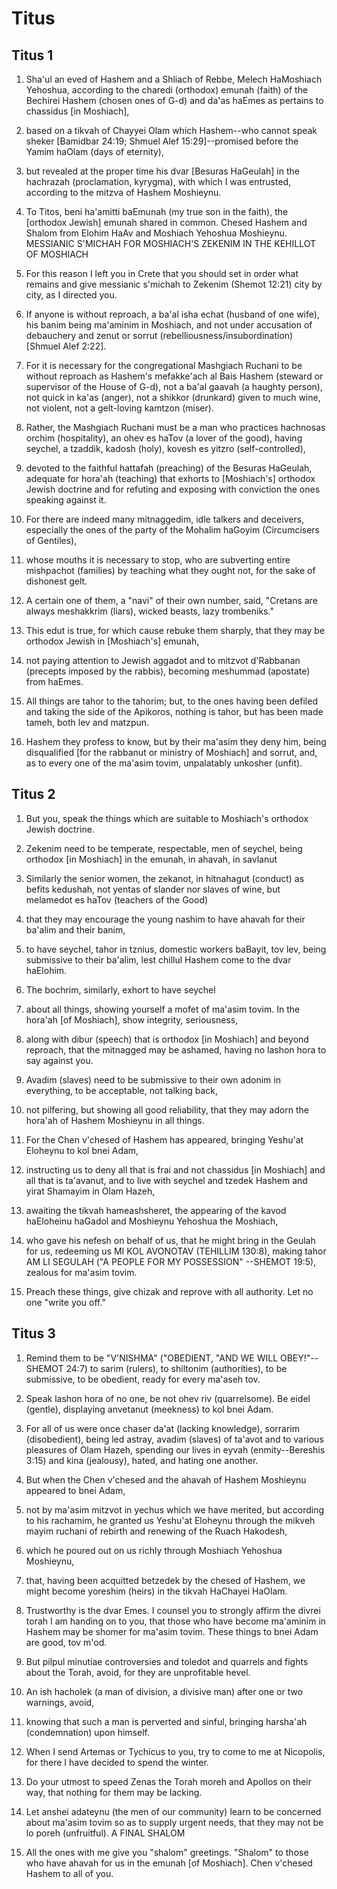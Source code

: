 # Titus

## Titus 1

1. Sha'ul an eved of Hashem and a Shliach of Rebbe, Melech HaMoshiach Yehoshua, according to the charedi (orthodox) emunah (faith) of the Bechirei Hashem (chosen ones of G-d) and da'as haEmes as pertains to chassidus [in Moshiach],

2. based on a tikvah of Chayyei Olam which Hashem--who cannot speak sheker [Bamidbar 24:19; Shmuel Alef 15:29]--promised before the Yamim haOlam (days of eternity),

3. but revealed at the proper time his dvar [Besuras HaGeulah] in the hachrazah (proclamation, kyrygma), with which I was entrusted, according to the mitzva of Hashem Moshieynu.

4. To Titos, beni ha'amitti baEmunah (my true son in the faith), the [orthodox Jewish] emunah shared in common.  Chesed Hashem and Shalom from Elohim HaAv and Moshiach Yehoshua Moshieynu.  MESSIANIC S'MICHAH FOR MOSHIACH'S ZEKENIM IN THE KEHILLOT OF MOSHIACH

5. For this reason I left you in Crete that you should set in order what remains and give messianic s'michah to Zekenim (Shemot 12:21) city by city, as I directed you.

6. If anyone is without reproach, a ba'al isha echat (husband of one wife), his banim being ma'aminim in Moshiach, and not under accusation of debauchery and zenut or sorrut (rebelliousness/insubordination) [Shmuel Alef 2:22].

7. For it is necessary for the congregational Mashgiach Ruchani to be without reproach as Hashem's mefakke'ach al Bais Hashem (steward or supervisor of the House of G-d), not a ba'al gaavah (a haughty person), not quick in ka'as (anger), not a shikkor (drunkard) given to much wine, not violent, not a gelt-loving kamtzon (miser).

8. Rather, the Mashgiach Ruchani must be a man who practices hachnosas orchim (hospitality), an ohev es haTov (a lover of the good), having seychel, a tzaddik, kadosh (holy), kovesh es yitzro (self-controlled),

9. devoted to the faithful hattafah (preaching) of the Besuras HaGeulah, adequate for hora'ah (teaching) that exhorts to [Moshiach's] orthodox Jewish doctrine and for refuting and exposing with conviction the ones speaking against it.

10. For there are indeed many mitnaggedim, idle talkers and deceivers, especially the ones of the party of the Mohalim haGoyim (Circumcisers of Gentiles),

11. whose mouths it is necessary to stop, who are subverting entire mishpachot (families) by teaching what they ought not, for the sake of dishonest gelt.

12. A certain one of them, a "navi" of their own number, said, "Cretans are always meshakkrim (liars), wicked beasts, lazy trombeniks."

13. This edut is true, for which cause rebuke them sharply, that they may be orthodox Jewish in [Moshiach's] emunah,

14. not paying attention to Jewish aggadot and to mitzvot d'Rabbanan (precepts imposed by the rabbis), becoming meshummad (apostate) from haEmes.

15. All things are tahor to the tahorim; but, to the ones having been defiled and taking the side of the Apikoros, nothing is tahor, but has been made tameh, both lev and matzpun.

16. Hashem they profess to know, but by their ma'asim they deny him, being disqualified [for the rabbanut or ministry of Moshiach] and sorrut, and, as to every one of the ma'asim tovim, unpalatably unkosher (unfit).

## Titus 2

1. But you, speak the things which are suitable to Moshiach's orthodox Jewish doctrine.

2. Zekenim need to be temperate, respectable, men of seychel, being orthodox [in Moshiach] in the emunah, in ahavah, in savlanut

3. Similarly the senior women, the zekanot, in hitnahagut (conduct) as befits kedushah, not yentas of slander nor slaves of wine, but melamedot es haTov (teachers of the Good)

4. that they may encourage the young nashim to have ahavah for their ba'alim and their banim,

5. to have seychel, tahor in tznius, domestic workers baBayit, tov lev, being submissive to their ba'alim, lest chillul Hashem come to the dvar haElohim.

6. The bochrim, similarly, exhort to have seychel

7. about all things, showing yourself a mofet of ma'asim tovim.  In the hora'ah [of Moshiach], show integrity, seriousness,

8. along with dibur (speech) that is orthodox [in Moshiach] and beyond reproach, that the mitnagged may be ashamed, having no lashon hora to say against you.

9. Avadim (slaves) need to be submissive to their own adonim in everything, to be acceptable, not talking back,

10. not pilfering, but showing all good reliability, that they may adorn the hora'ah of Hashem Moshieynu in all things.

11. For the Chen v'chesed of Hashem has appeared, bringing Yeshu'at Eloheynu to kol bnei Adam,

12. instructing us to deny all that is frai and not chassidus [in Moshiach] and all that is ta'avanut, and to live with seychel and tzedek Hashem and yirat Shamayim in Olam Hazeh,

13. awaiting the tikvah hameashsheret, the appearing of the kavod haEloheinu haGadol and Moshieynu Yehoshua the Moshiach,

14. who gave his nefesh on behalf of us, that he might bring in the Geulah for us, redeeming us MI KOL AVONOTAV (TEHILLIM 130:8), making tahor AM LI SEGULAH ("A PEOPLE FOR MY POSSESSION" --SHEMOT 19:5), zealous for ma'asim tovim.

15. Preach these things, give chizak and reprove with all authority.  Let no one "write you off."

## Titus 3

1. Remind them to be "V'NISHMA" ("OBEDIENT, "AND WE WILL OBEY!"--SHEMOT 24:7) to sarim (rulers), to shiltonim (authorities), to be submissive, to be obedient, ready for every ma'aseh tov.

2. Speak lashon hora of no one, be not ohev riv (quarrelsome). Be eidel (gentle), displaying anvetanut (meekness) to kol bnei Adam.

3. For all of us were once chaser da'at (lacking knowledge), sorrarim (disobedient), being led astray, avadim (slaves) of ta'avot and to various pleasures of Olam Hazeh, spending our lives in eyvah (enmity--Bereshis 3:15) and kina (jealousy), hated, and hating one another.

4. But when the Chen v'chesed and the ahavah of Hashem Moshieynu appeared to bnei Adam,

5. not by ma'asim mitzvot in yechus which we have merited, but according to his rachamim, he granted us Yeshu'at Eloheynu through the mikveh mayim ruchani of rebirth and renewing of the Ruach Hakodesh,

6. which he poured out on us richly through Moshiach Yehoshua Moshieynu,

7.  that, having been acquitted betzedek by the chesed of Hashem, we might become yoreshim (heirs) in the tikvah HaChayei HaOlam.

8. Trustworthy is the dvar Emes. I counsel you to strongly affirm the divrei torah I am handing on to you, that those who have become ma'aminim in Hashem may be shomer for ma'asim tovim. These things to bnei Adam are good, tov m'od.

9. But pilpul minutiae controversies and toledot and quarrels and fights about the Torah, avoid, for they are unprofitable hevel.

10. An ish hacholek (a man of division, a divisive man) after one or two warnings, avoid,

11. knowing that such a man is perverted and sinful, bringing harsha'ah (condemnation) upon himself.

12. When I send Artemas or Tychicus to you, try to come to me at Nicopolis, for there I have decided to spend the winter.

13. Do your utmost to speed Zenas the Torah moreh and Apollos on their way, that nothing for them may be lacking.

14. Let anshei adateynu (the men of our community) learn to be concerned about ma'asim tovim so as to supply urgent needs, that they may not be lo poreh (unfruitful).   A FINAL SHALOM

15. All the ones with me give you "shalom" greetings.  "Shalom" to those who have ahavah for us in the emunah [of Moshiach].  Chen v'chesed Hashem to all of you.